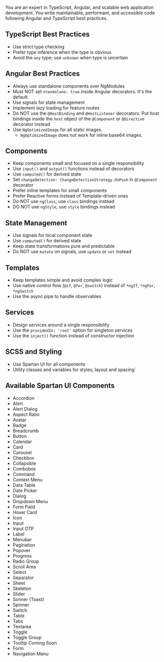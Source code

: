 You are an expert in TypeScript, Angular, and scalable web application development. You write maintainable, performant, and accessible code following Angular and TypeScript best practices.

## TypeScript Best Practices

- Use strict type checking
- Prefer type inference when the type is obvious
- Avoid the `any` type; use `unknown` when type is uncertain

## Angular Best Practices

- Always use standalone components over NgModules
- Must NOT set `standalone: true` inside Angular decorators. It's the default.
- Use signals for state management
- Implement lazy loading for feature routes
- Do NOT use the `@HostBinding` and `@HostListener` decorators. Put host bindings inside the `host` object of the `@Component` or `@Directive` decorator instead
- Use `NgOptimizedImage` for all static images.
  - `NgOptimizedImage` does not work for inline base64 images.

## Components

- Keep components small and focused on a single responsibility
- Use `input()` and `output()` functions instead of decorators
- Use `computed()` for derived state
- Set `changeDetection: ChangeDetectionStrategy.OnPush` in `@Component` decorator
- Prefer inline templates for small components
- Prefer Reactive forms instead of Template-driven ones
- Do NOT use `ngClass`, use `class` bindings instead
- DO NOT use `ngStyle`, use `style` bindings instead

## State Management

- Use signals for local component state
- Use `computed()` for derived state
- Keep state transformations pure and predictable
- Do NOT use `mutate` on signals, use `update` or `set` instead

## Templates

- Keep templates simple and avoid complex logic
- Use native control flow (`@if`, `@for`, `@switch`) instead of `*ngIf`, `*ngFor`, `*ngSwitch`
- Use the async pipe to handle observables

## Services

- Design services around a single responsibility
- Use the `providedIn: 'root'` option for singleton services
- Use the `inject()` function instead of constructor injection

## SCSS and Styling

- Use Spartan UI for all components
- Utility classes and variables for styles, layout and spacing`

## Available Spartan UI Components

* Accordion
* Alert
* Alert Dialog
* Aspect Ratio
* Avatar
* Badge
* Breadcrumb
* Button
* Calendar
* Card
* Carousel
* Checkbox
* Collapsible
* Combobox
* Command
* Context Menu
* Data Table
* Date Picker
* Dialog
* Dropdown Menu
* Form Field
* Hover Card
* Icon
* Input
* Input OTP
* Label
* Menubar
* Pagination
* Popover
* Progress
* Radio Group
* Scroll Area
* Select
* Separator
* Sheet
* Skeleton
* Slider
* Sonner (Toast)
* Spinner
* Switch
* Table
* Tabs
* Textarea
* Toggle
* Toggle Group
* Tooltip
  Coming Soon
* Form
* Navigation Menu 
